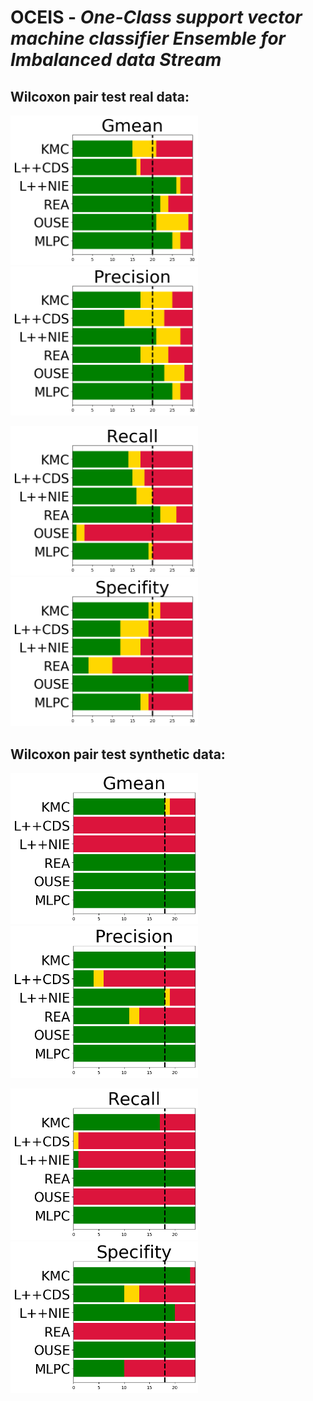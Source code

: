 # OCEIS - *One-Class  support  vector machine classifier Ensemble for Imbalanced data Stream*

## Wilcoxon pair test real data:

 <img src="./results/ranking_plots/final/real_g_mean_hbar.png" alt="real_g_mean_hbar" width="300" /> <img src="./results/ranking_plots/final/real_precision_hbar.png" alt="real_precision_hbar" width="300" />

 <img src="./results/ranking_plots/final/real_recall_hbar.png" alt="real_recall_hbar" width="300" />  <img src="./results/ranking_plots/final/real_specifity_hbar.png" alt="real_specifity_hbar" width="300" />

## Wilcoxon pair test synthetic data:

 <img src="./results/ranking_plots/final/gen_g_mean_hbar.png" alt="gen_g_mean_hbar" width="300" /><img src="./results/ranking_plots/final/gen_precision_hbar.png" alt="gen_precision_hbar" width="300" />

 <img src="./results/ranking_plots/final/gen_recall_hbar.png" alt="gen_recall_hbar" width="300" /> <img src="./results/ranking_plots/final/gen_specifity_hbar.png" alt="gen_specifity_hbar" width="300" />